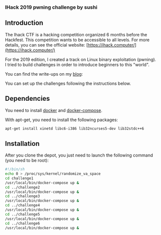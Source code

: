 ### IHack 2019 pwning challenge by sushi

## Introduction

The Ihack CTF is a hacking competition organized 6 months before the Hackfest. This competition wants to be accessible to all levels. For more details, you can see the official website: [https://ihack.computer/](https://ihack.computer/)

For the 2019 edition, I created a track on Linux binary exploitation (pwning). I tried to build challenges in order to introduce beginners to this "world".

You can find the write-ups on my [blog](https://www.sushi-hacking-blog.com/2019/06/16/Ihack-2019-pwning-challenges.html):

You can set up the challenges following the instructions below.

## Dependencies

You need to install [docker](https://docs.docker.com/install/linux/docker-ce/debian/) and [docker-compose](https://docs.docker.com/compose/install/).

With apt-get, you need to install the following packages:

```bash
apt-get install xinetd libc6-i386 lib32ncurses5-dev lib32stdc++6
```

## Installation

After you clone the depot, you just need to launch the following command (you need to be root):

```bash
#!/bin/sh
echo 0 > /proc/sys/kernel/randomize_va_space
cd challenge1
/usr/local/bin/docker-compose up &
cd ../challenge2
/usr/local/bin/docker-compose up &
cd ../challenge3
/usr/local/bin/docker-compose up &
cd ../challenge4
/usr/local/bin/docker-compose up &
cd ../challenge5
/usr/local/bin/docker-compose up &
cd ../challenge6
/usr/local/bin/docker-compose up &
```